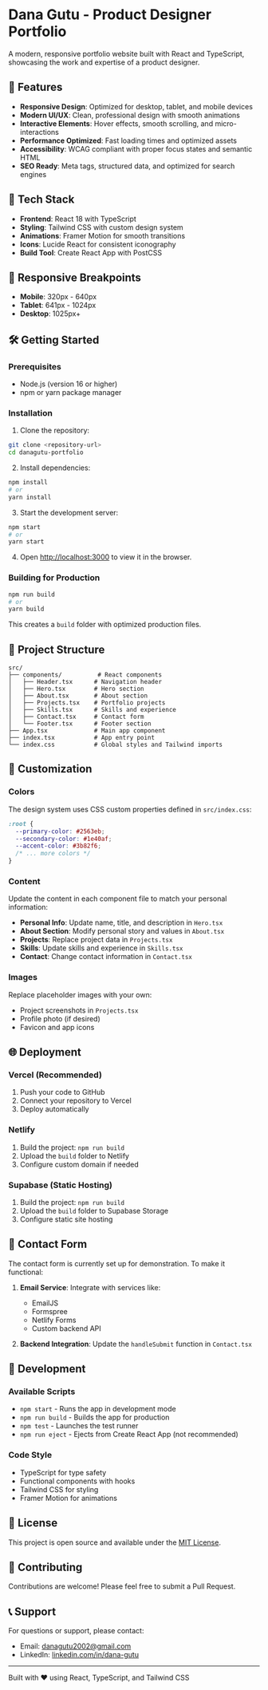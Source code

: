 # Dana Gutu - Product Designer Portfolio

A modern, responsive portfolio website built with React and TypeScript, showcasing the work and expertise of a product designer.

## 🎨 Features

- **Responsive Design**: Optimized for desktop, tablet, and mobile devices
- **Modern UI/UX**: Clean, professional design with smooth animations
- **Interactive Elements**: Hover effects, smooth scrolling, and micro-interactions
- **Performance Optimized**: Fast loading times and optimized assets
- **Accessibility**: WCAG compliant with proper focus states and semantic HTML
- **SEO Ready**: Meta tags, structured data, and optimized for search engines

## 🚀 Tech Stack

- **Frontend**: React 18 with TypeScript
- **Styling**: Tailwind CSS with custom design system
- **Animations**: Framer Motion for smooth transitions
- **Icons**: Lucide React for consistent iconography
- **Build Tool**: Create React App with PostCSS

## 📱 Responsive Breakpoints

- **Mobile**: 320px - 640px
- **Tablet**: 641px - 1024px
- **Desktop**: 1025px+

## 🛠️ Getting Started

### Prerequisites

- Node.js (version 16 or higher)
- npm or yarn package manager

### Installation

1. Clone the repository:
```bash
git clone <repository-url>
cd danagutu-portfolio
```

2. Install dependencies:
```bash
npm install
# or
yarn install
```

3. Start the development server:
```bash
npm start
# or
yarn start
```

4. Open [http://localhost:3000](http://localhost:3000) to view it in the browser.

### Building for Production

```bash
npm run build
# or
yarn build
```

This creates a `build` folder with optimized production files.

## 📁 Project Structure

```
src/
├── components/          # React components
│   ├── Header.tsx      # Navigation header
│   ├── Hero.tsx        # Hero section
│   ├── About.tsx       # About section
│   ├── Projects.tsx    # Portfolio projects
│   ├── Skills.tsx      # Skills and experience
│   ├── Contact.tsx     # Contact form
│   └── Footer.tsx      # Footer section
├── App.tsx             # Main app component
├── index.tsx           # App entry point
└── index.css           # Global styles and Tailwind imports
```

## 🎨 Customization

### Colors
The design system uses CSS custom properties defined in `src/index.css`:

```css
:root {
  --primary-color: #2563eb;
  --secondary-color: #1e40af;
  --accent-color: #3b82f6;
  /* ... more colors */
}
```

### Content
Update the content in each component file to match your personal information:

- **Personal Info**: Update name, title, and description in `Hero.tsx`
- **About Section**: Modify personal story and values in `About.tsx`
- **Projects**: Replace project data in `Projects.tsx`
- **Skills**: Update skills and experience in `Skills.tsx`
- **Contact**: Change contact information in `Contact.tsx`

### Images
Replace placeholder images with your own:
- Project screenshots in `Projects.tsx`
- Profile photo (if desired)
- Favicon and app icons

## 🌐 Deployment

### Vercel (Recommended)
1. Push your code to GitHub
2. Connect your repository to Vercel
3. Deploy automatically

### Netlify
1. Build the project: `npm run build`
2. Upload the `build` folder to Netlify
3. Configure custom domain if needed

### Supabase (Static Hosting)
1. Build the project: `npm run build`
2. Upload the `build` folder to Supabase Storage
3. Configure static site hosting

## 📧 Contact Form

The contact form is currently set up for demonstration. To make it functional:

1. **Email Service**: Integrate with services like:
   - EmailJS
   - Formspree
   - Netlify Forms
   - Custom backend API

2. **Backend Integration**: Update the `handleSubmit` function in `Contact.tsx`

## 🔧 Development

### Available Scripts

- `npm start` - Runs the app in development mode
- `npm run build` - Builds the app for production
- `npm test` - Launches the test runner
- `npm run eject` - Ejects from Create React App (not recommended)

### Code Style

- TypeScript for type safety
- Functional components with hooks
- Tailwind CSS for styling
- Framer Motion for animations

## 📄 License

This project is open source and available under the [MIT License](LICENSE).

## 🤝 Contributing

Contributions are welcome! Please feel free to submit a Pull Request.

## 📞 Support

For questions or support, please contact:
- Email: danagutu2002@gmail.com
- LinkedIn: [linkedin.com/in/dana-gutu](https://www.linkedin.com/in/dana-gutu/)

---

Built with ❤️ using React, TypeScript, and Tailwind CSS
